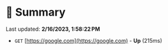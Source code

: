 # 📖 Summary
Last updated: **2/16/2023, 1:58:22 PM**

- `GET` [https://google.com](https://google.com) - **Up** (215ms)
